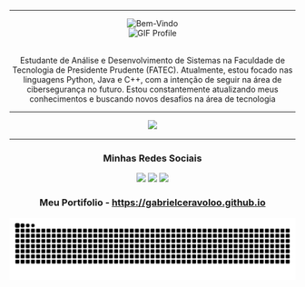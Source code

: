 <hr>

<div align="center">
 <img src="https://readme-typing-svg.demolab.com?font=JetBrains+Mono&size=25&pause=1000&color=F7F7F7&width=435&lines=%F0%9F%8C%90%F0%9F%91%A8%F0%9F%8F%BB%E2%80%8D%F0%9F%92%BBBem-Vindo+ao+Meu+Perfil!" alt="Bem-Vindo" />
</div>

<div align="center">
  <img src="https://github.com/user-attachments/assets/f35fb416-33b8-4c77-b881-c808776b2f15" alt="GIF Profile" />
</div>

<br>

<p align="center"> Estudante de Análise e Desenvolvimento de Sistemas na Faculdade de Tecnologia de Presidente Prudente (FATEC). Atualmente, estou focado nas linguagens Python, Java e C++, com a intenção de seguir na área de cibersegurança no futuro. Estou constantemente atualizando meus conhecimentos e buscando novos desafios na área de tecnologia </p>

<hr>

 <p align="center">
    <img src="https://skillicons.dev/icons?i=linux,kali,bash,docker,cpp,cs,py,java,nodejs" />
 </p>

<hr>

<h3 align="center"> Minhas Redes Sociais </h3>

<div align="center">
 <a href="mailto:contato@gabriel.sceravolo26.tech"><img src="https://img.shields.io/badge/-Gmail-DB4437?style=for-the-badge&logo=gmail&logoColor=white" target="_blank"></a>
 <a href="https://www.linkedin.com/in/gabriel-soares-ceravolo-29940a21a" target="_blank"><img src="https://img.shields.io/badge/-LinkedIn-0077B5?style=for-the-badge&logo=linkedin&logoColor=white" target="_blank"></a>
 <a href="https://t.me/share/url?url=https://t.me/@GabrielStrider"><img src="https://img.shields.io/badge/Telegram-2CA5E0?style=for-the-badge&logo=telegram&logoColor=white" target="_blank"></a>
</div>

<h3 align="center"> Meu Portifolio - <a href="https://gabrielceravoloo.github.io"> https://gabrielceravoloo.github.io </a> </h3>

<picture align="center">
  <source media="(prefers-color-scheme: dark)" srcset="https://raw.githubusercontent.com/gabrielceravoloo/gabrielceravoloo/output/github-contribution-grid-snake-dark.svg">
  <source media="(prefers-color-scheme: light)" srcset="https://raw.githubusercontent.com/gabrielceravoloo/gabrielceravoloo/output/github-contribution-grid-snake-dark.svg">
  <img align="center" alt="Animação cobrinha do GITHUB" src="https://raw.githubusercontent.com/gabrielceravoloo/gabrielceravoloo/output/github-contribution-grid-snake.svg">
</picture>
